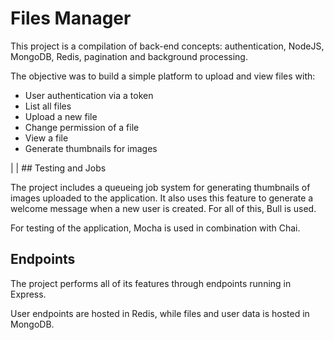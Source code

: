 # Files Manager

This project is a compilation of back-end concepts: authentication, NodeJS, MongoDB, Redis, pagination and background processing.

The objective was to build a simple platform to upload and view files with:

- User authentication via a token
- List all files
- Upload a new file
- Change permission of a file
- View a file
- Generate thumbnails for images

|                                                                                                         |                                       ## Testing and Jobs

The project includes a queueing job system for generating thumbnails of images uploaded to the application. It also uses this feature to generate a welcome message when a new user is created. For all of this, Bull is used.

For testing of the application, Mocha is used in combination with Chai.

## Endpoints

The project performs all of its features through endpoints running in Express.

User endpoints are hosted in Redis, while files and user data is hosted in MongoDB.
